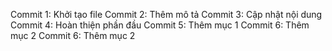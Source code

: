 Commit 1: Khởi tạo file
Commit 2: Thêm mô tả
Commit 3: Cập nhật nội dung
Commit 4: Hoàn thiện phần đầu
Commit 5: Thêm mục 1
Commit 6: Thêm mục 2
Commit 6: Thêm mục 2

